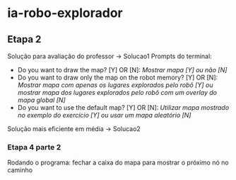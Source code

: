 # ia-robo-explorador

## Etapa 2
Solução para avaliação do professor -> Solucao1
Prompts do terminal: 
- Do you want to draw the map? [Y] OR [N]:
*Mostrar mapa [Y] ou não [N]*
- Do you want to draw only the map on the robot memory? [Y] OR [N]: 
*Mostrar mapa com apenas os lugares explorados pelo robô [Y] ou mostrar mapa dos lugares explorados pelo robô com um overlay do mapa global [N]*
- Do you want to use the default map? [Y] OR [N]:
*Utilizar mapa mostrado no exemplo do exercício [Y] ou usar um mapa aleatório [N]*

Solução mais eficiente em média -> Solucao2



### Etapa 4 parte 2
Rodando o programa: fechar a caixa do mapa para mostrar o próximo nó no caminho